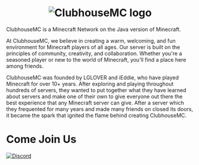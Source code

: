 <h1 align="center">
  <br>
  <img src="[https://github.com/user-attachments/assets/14df6d9f-6e4a-46d7-9f65-b10919b876f4](https://github.com/user-attachments/assets/e32f2df0-471b-4a84-ad33-77c8ef95c2f5)" alt="ClubhouseMC logo">
  <br>
</h1>

ClubhouseMC is a Minecraft Network on the Java version of Minecraft.

At ClubhouseMC, we believe in creating a warm, welcoming, and fun environment for Minecraft  players of all ages. Our server is built on the principles of community, creativity, and collaboration. Whether you're a seasoned player or new to the world of Minecraft, you'll find a place here among friends. 

ClubhouseMC was founded by LGLOVER and iEddie, who have played Minecraft for over 10+ years. After exploring and playing throughout hundreds of servers, they wanted to put together what they have learned about servers and make one of their own to give everyone out there the best experience that any Minecraft server can give. After a server which they frequented for many years and made many friends on closed its doors, it became the spark that ignited the flame behind creating ClubhouseMC.




# Come Join Us

[![Discord](https://img.shields.io/discord/579117776392945675?color=98ff98&label=Discord&logo=Discord&logoColor=ffffff&style=for-the-badge&link=discord.clubhousemc.com)](http://discord.gg/axQy8tG)

